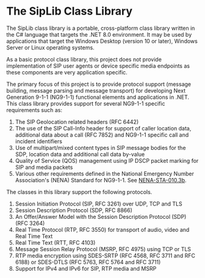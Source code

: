 # The SipLib Class Library
The SipLib class library is a portable, cross-platform class library written in the C# language that targets the .NET 8.0 environment. It may be used by applications that target the Windows Desktop (version 10 or later), Windows Server or Linux operating systems.

As a basic protocol class library, this project does not provide implementation of SIP user agents or device specific media endpoints as these components are very application specific.

The primary focus of this project is to provide protocol support (message building, message parsing and message transport) for developing Next Generation 9-1-1 (NG9-1-1) functional elements and applications in .NET. This class library provides support for several NG9-1-1 specific requirements such as:
1. The SIP Geolocation related headers (RFC 6442)
2. The use of the SIP Call-Info header for support of caller location data, additional data about a call (RFC 7852) and NG9-1-1 specific call and incident identifiers
3. Use of multipart/mixed content types in SIP message bodies for the SDP, location data and additional call data by-value
4. Quality of Service (QOS) management using IP DSCP packet marking for SIP and media packets
5. Various other requirements defined in the National Emergency Number Association's (NENA) Standard for NG9-1-1. See [NENA-STA-010.3b](https://cdn.ymaws.com/www.nena.org/resource/resmgr/standards/nena-sta-010.3b-2021_i3_stan.pdf).

The classes in this library support the following protocols.
1. Session Initiation Protocol (SIP, RFC 3261) over UDP, TCP and TLS
2. Session Description Protocol (SDP, RFC 8866)
3. An Offer/Answer Model with the Session Description Protocol (SDP) (RFC 3264)
3. Real Time Protocol (RTP, RFC 3550) for transport of audio, video and Real Time Text
4. Real Time Text (RTT, RFC 4103)
5. Message Session Relay Protocol (MSRP, RFC 4975) using TCP or TLS
6. RTP media encryption using SDES-SRTP (RFC 4568, RFC 3711 and RFC 6188) or SDES-DTLS (RFC 5763, RFC 5764 and RFC 3711)
7. Support for IPv4 and IPv6 for SIP, RTP media and MSRP

